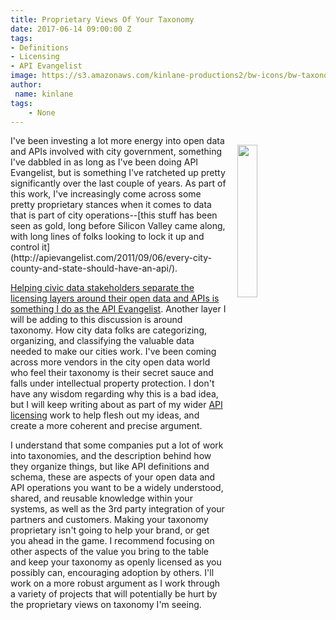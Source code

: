 ```yaml
---
title: Proprietary Views Of Your Taxonomy
date: 2017-06-14 09:00:00 Z
tags:
- Definitions
- Licensing
- API Evangelist
image: https://s3.amazonaws.com/kinlane-productions2/bw-icons/bw-taxonomy.png
author:
 name: kinlane
tags:
    - None
---
```

<p><img src="https://s3.amazonaws.com/kinlane-productions2/bw-icons/bw-taxonomy.png" align="right" width="25%" style="padding: 15px" /></p>I've been investing a lot more energy into open data and APIs involved with city government, something I've dabbled in as long as I've been doing API Evangelist, but is something I've ratcheted up pretty significantly over the last couple of years. As part of this work, I've increasingly come across some pretty proprietary stances when it comes to data that is part of city operations--[this stuff has been seen as gold, long before Silicon Valley came along, with long lines of folks looking to lock it up and control it](http://apievangelist.com/2011/09/06/every-city-county-and-state-should-have-an-api/).

[Helping civic data stakeholders separate the licensing layers around their open data and APIs is something I do as the API Evangelist](http://apievangelist.com/2017/04/24/separating-the-licensing-layers-of-your-valuable-data-using-apis/). Another layer I will be adding to this discussion is around taxonomy. How city data folks are categorizing, organizing, and classifying the valuable data needed to make our cities work. I've been coming across more vendors in the city open data world who feel their taxonomy is their secret sauce and falls under intellectual property protection. I don't have any wisdom regarding why this is a bad idea, but I will keep writing about as part of my wider [API licensing](http://licensing.apievangelist.com/) work to help flesh out my ideas, and create a more coherent and precise argument.

I understand that some companies put a lot of work into taxonomies, and the description behind how they organize things, but like API definitions and schema, these are aspects of your open data and API operations you want to be a widely understood, shared, and reusable knowledge within your systems, as well as the 3rd party integration of your partners and customers. Making your taxonomy proprietary isn't going to help your brand, or get you ahead in the game. I recommend focusing on other aspects of the value you bring to the table and keep your taxonomy as openly licensed as you possibly can, encouraging adoption by others. I'll work on a more robust argument as I work through a variety of projects that will potentially be hurt by the proprietary views on taxonomy I'm seeing.